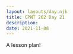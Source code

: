 ```yaml
---
layout: layouts/day.njk
title: CPNT 262 Day 21
description: 
date: 2021-11-08
---
```


A lesson plan!